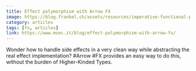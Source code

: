 ```yaml
---
title: Effect polymorphism with Arrow FX
image: https://blog.frankel.ch/assets/resources/imperative-functional-programming/arrow-brand.svg
category: articles
tags: [fx, articles]
link: https://www.msec.it/blog/effect-polymorphism-with-arrow-fx/
---
```

Wonder how to handle side effects in a very clean way while abstracting the real effect implementation? #Arrow #FX provides an easy way to do this, without the burden of Higher-Kinded Types.
